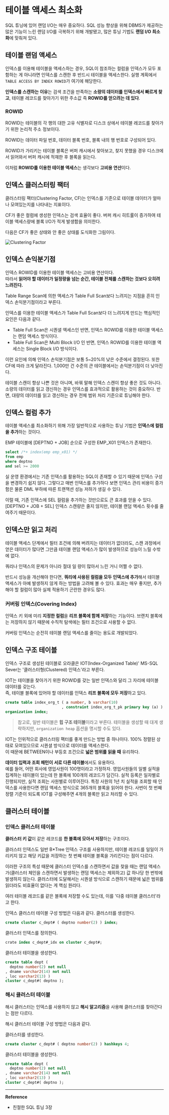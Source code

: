 # 테이블 액세스 최소화
SQL 튜닝에 있어 랜덤 I/O는 매우 중요하다. SQL 성능 향상을 위해 DBMS가 제공하는 많은 기능이 느린 랜덤 I/O를 극복하기 위해 개발됐고, 많은 튜닝 기법도 **랜덤 I/O 최소화**에 맞춰져 있다.

## 테이블 랜덤 액세스
인덱스를 이용해 테이블을 액세스하는 경우, SQL이 참조하는 컬럼을 인덱스가 모두 포함하는 게 아니라면 인덱스를 스캔한 후 반드시 테이블을 액세스한다. 실행 계획에서 `TABLE ACCESS BY INDEX ROWID`가 여기에 해당한다.

**인덱스를 스캔하는 이유**는 검색 조건을 만족하는 **소량의 데이터를 인덱스에서 빠르게 찾고**, 테이블 레코드를 찾아가기 위한 주소값 즉 **ROWID를 얻으려는 데 있다**.

### ROWID
ROWID는 테이블의 각 행의 대한 고유 식별자로 디스크 상에서 테이블 레코드를 찾아가기 위한 논리적 주소 정보이다.

ROWID는 데이터 파일 번호, 데이터 블록 번호, 블록 내의 행 번호로 구성되어 있다.

ROWID가 가리키는 테이블 블록은 버퍼 캐시에서 찾아보고, 찾지 못했을 경우 디스크에서 읽어와서 버퍼 캐시에 적재한 후 블록을 읽는다.

이처럼 **ROWID를 이용한 테이블 액세스**는 생각보다 **고비용 연산**이다.

## 인덱스 클러스터링 팩터
클러스터링 팩터(Clustering Factor, CF)는 인덱스를 기준으로 테이블 데이터가 얼마나 모여있는지를 나타내는 지표이다.

CF가 좋은 컬럼에 생성한 인덱스는 검색 효율이 좋다.
버퍼 캐시 히트률이 증가하여 테이블 액세스량에 블록 I/O가 적게 발생함을 의미한다.

다음은 CF가 좋은 상태와 안 좋은 상태를 도식화한 그림이다.

![Clustering Factor](https://github.com/user-attachments/assets/bbce3a8d-dca8-4c37-9091-b5bcb0bd57a7)

## 인덱스 손익분기점
인덱스 ROWID를 이용한 테이블 액세스는 고비용 연산이다.<br>
따라서 **읽어야 할 데이터가 일정량을 넘는 순간, 테이블 전체를 스캔하는 것보다 오히려 느려진다.**

Table Range Scan에 의한 액세스가 Table Full Scan보다 느려지는 지점을 흔히 인덱스 손익분기점이라고 부른다.

인덱스를 이용한 테이블 액세스가 Table Full Scan보다 더 느려지게 만드는 핵심적인 요인은 다음과 같다.
- Table Full Scan은 시퀀셜 액세스인 반면, 인덱스 ROWID를 이용한 테이블 액세스는 랜덤 액세스 방식이다.
- Table Full Scan은 Multi Block I/O 인 반면, 인덱스 ROWID를 이용한 테이블 액세스는 Single Block I/O 방식이다.

이런 요인에 의해 인덱스 손익분기점은 보통 5~20%의 낮은 수준에서 결정된다.
또한 CF에 따라 크게 달라진다. 1,000만 건 수준의 큰 테이블에서는 손익분기점이 더 낮아진다.

테이블 스캔이 항상 나쁜 것은 아니며, 바꿔 말해 인덱스 스캔이 항상 좋은 것도 아니다.<br>
소량의 데이터를 읽고 갱신하는 경우 인덱스를 효과적으로 활용하는 것이 중요하다.
반면, 대량의 데이터를 읽고 갱신하는 경우 전체 범위 처리 기준으로 튜닝해야 한다.

## 인덱스 컬럼 추가
테이블 액세스를 최소화하기 위해 가장 일반적으로 사용하는 튜닝 기법은 **인덱스에 컬럼을 추가**하는 것이다.

EMP 테이블에 [DEPTNO + JOB] 순으로 구성한 EMP_X01 인덱스가 존재한다.
```sql
select /*+ index(emp emp_x01) */
from emp
where deptno
and sel >= 2000
```
실 운영 환경에서는 기존 인덱스를 활용하는 SQL이 존재할 수 있기 때문에 인덱스 구성을 변경하기 쉽지 않다.
그렇다고 매번 인덱스를 추가하다 보면 인덱스 관리 비용이 증가함은 물론 DML 부하에 따른 트랜잭션 성능 저하가 생길 수 있다.

이럴 때, 기존 인덱스에 SEL 컬럼을 추가하는 것만으로도 큰 효과를 얻을 수 있다. [DEPTNO + JOB + SEL]
인덱스 스캔량은 줄지 않지만, 테이블 랜덤 액세스 횟수를 줄여주기 때문이다.

## 인덱스만 읽고 처리
테이블 액세스 단계에서 필터 조건에 의해 버려지는 데이터가 없더라도, 스캔 과정에서 얻은 데이터가 많다면 그만큼 테이블 랜덤 액세스가 많이 발생하므로 성능이 느릴 수밖에 없다.

쿼리나 인덱스의 문제가 아니라 절대 일 량이 많아서 느린 거니 어쩔 수 없다.

반드시 성능을 개선해야 한다면, **쿼리에 사용된 컬럼을 모두 인덱스에 추가**해서 테이블 액세스가 아예 발생하지 않게 하는 방법을 고려해 볼 수 있다.
효과는 매우 좋지만, 추가해야 할 컬럼이 많아 실제 적용하기 곤란한 경우도 많다.

### 커버링 인덱스(Covering Index)
인덱스 키 외에 미리 **지정한 컬럼**을 **리프 블록에 함께 저장**하는 기능이다.
브랜치 블록에는 저장하지 않기 때문에 수직적 탐색에는 필터 조건으로 사용할 수 없다.

커버링 인덱스는 순전히 테이블 랜덤 액세스를 줄이는 용도로 개발되었다.

## 인덱스 구조 테이블
인덱스 구조로 생성된 테이블로 오라클은 IOT(Index-Organized Table)' MS-SQL Sever는 '클러스터형(Clustered) 인덱스'라고 부른다.

IOT는 테이블을 찾아가기 위한 ROWID를 갖는 일반 인덱스와 달리 그 자리에 테이블 데이터를 갖는다.<br>
즉, 테이블 블록에 있어야 할 데이터를 인덱스 **리프 블록에 모두 저장**하고 있다.

```sql
create table index_org_t ( a number, b varchar(10)
                         , constraint index_org_t_pk primary key (a) )
organization index;
```

> 참고로, 일반 테이블은 **힙 구조 테이블**이라고 부른다. 테이블을 생성할 때 대게 생략하지만, `organization heap` 옵션을 명시할 수도 있다.

IOT는 인위적으로 클러스터링 팩터를 좋게 만드는 방법 중 하나이다. 100% 정렬된 상태로 모여있으므로 시퀀셜 방식으로 데이터를 액세스한다.<br>
이 때문에 BETWEEN이나 부등호 조건으로 **넓은 범위를 읽을 때** 유리하다.

**데이터 입력과 조회 패턴이 서로 다른 테이블**에서도 유용하다.<br>
예를 들어, 어떤 회사에 영업사원이 100명이라고 가정하자. 영업사원들의 일별 실적을 집계하는 테이블이 있는데 한 블록에 100개의 레코드가 담긴다. 실적 등록은 일자별로 진행되지만, 실적 조회는 사원별로 이루어진다.
특정 사원의 1년 치 실적을 조회할 때 인덱스를 사용한다면 랜덤 액세스 방식으로 365개의 블록을 읽어야 한다.
사번이 첫 번째 정렬 기준이 되도록 IOT를 구성해주면 4개의 블록만 읽고 처리할 수 있다.

## 클러스터 테이블
### 인덱스 클러스터 테이블
**클러스터 키 값**이 같은 레코드를 **한 블록에 모아서 저장**하는 구조이다.

클러스터 인덱스도 일반 B*Tree 인덱스 구조를 사용하지만, 테이블 레코드를 일일이 가리키지 않고 해당 키값을 저장하는 첫 번째 테이블 블록을 가리킨다는 점이 다르다.

이러한 구조의 특성 때문에 클러스터 인덱스를 스캔하면서 값을 찾을 때는 랜덤 액세스가(클러스터 체인을 스캔하면서 발생하는 랜덤 액세스는 제외하고) 값 하나당 한 번밖에 발생하지 않는다.
클러스터에 도달해서는 시퀀셜 방식으로 스캔하기 때문에 넓은 범위를 읽더라도 비효율이 없다는 게 핵심 원리다.

여러 테이블 레코드를 같은 블록에 저장할 수도 있는데, 이를 '다중 테이블 클러스터'라고 한다.

인덱스 클러스터 테이블 구성 방법은 다음과 같다.
클러스터를 생성한다.
```sql
create cluster c_dept# ( deptno number(2) ) index;
```

클러스터 인덱스를 정의한다.
```sql
crate index c_dept#_idx on cluster c_dept#;
```

클러스터 테이블을 생성한다.
```sql
create table dept (
  deptno number(2) not null
, dname varchar2(14) not null
, loc varchar2(13) )
cluster c_dept#( deptno );
```

### 해시 클러스터 테이블
해시 클러스터는 인덱스를 사용하지 않고 **해시 알고리즘**을 사용해 클러스터를 찾아간다는 점만 다르다.

해시 클러스터 테이블 구성 방법은 다음과 같다.

클러스터를 생성한다.
```sql
create cluster c_dept# ( deptno number(2) ) hashkeys 4;
```

클러스터 테이블을 생성한다.
```sql
create table dept (
  deptno number(2) not null
, dname varchar2(14) not null
, loc varchar2(13) )
cluster c_dept#( deptno );
```

---
**Reference**<br>
- 친절한 SQL 튜닝 3장
